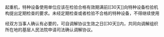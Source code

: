 起重机，特种设备使用单位应该在检验合格有效期满前[[30天]]向特种设备检验机构提出定期检查的要求。未经定期检查或者检验不合格的特种设备，不得继续使用

经双方当事人确认有必要的，可自调解协议生效之日[[30天]]内，共同向调解组织所在地的基层人民法院申请司法确认调解协议。

